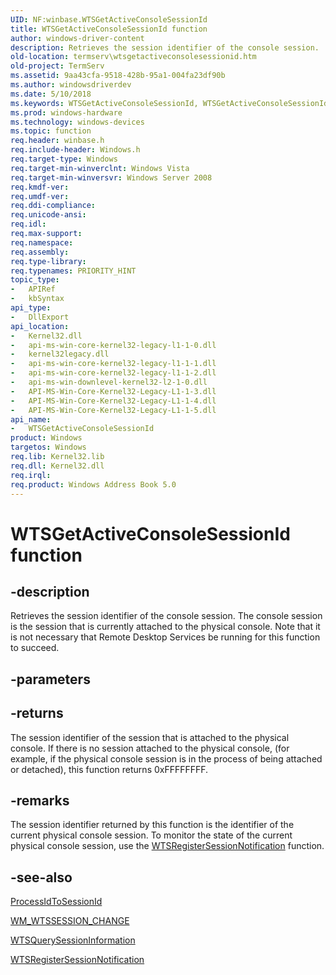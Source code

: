 ```yaml
---
UID: NF:winbase.WTSGetActiveConsoleSessionId
title: WTSGetActiveConsoleSessionId function
author: windows-driver-content
description: Retrieves the session identifier of the console session.
old-location: termserv\wtsgetactiveconsolesessionid.htm
old-project: TermServ
ms.assetid: 9aa43cfa-9518-428b-95a1-004fa23df90b
ms.author: windowsdriverdev
ms.date: 5/10/2018
ms.keywords: WTSGetActiveConsoleSessionId, WTSGetActiveConsoleSessionId function [Remote Desktop Services], _win32_wtsgetactiveconsolesessionid, termserv.wtsgetactiveconsolesessionid, winbase/WTSGetActiveConsoleSessionId
ms.prod: windows-hardware
ms.technology: windows-devices
ms.topic: function
req.header: winbase.h
req.include-header: Windows.h
req.target-type: Windows
req.target-min-winverclnt: Windows Vista
req.target-min-winversvr: Windows Server 2008
req.kmdf-ver: 
req.umdf-ver: 
req.ddi-compliance: 
req.unicode-ansi: 
req.idl: 
req.max-support: 
req.namespace: 
req.assembly: 
req.type-library: 
req.typenames: PRIORITY_HINT
topic_type:
-	APIRef
-	kbSyntax
api_type:
-	DllExport
api_location:
-	Kernel32.dll
-	api-ms-win-core-kernel32-legacy-l1-1-0.dll
-	kernel32legacy.dll
-	api-ms-win-core-kernel32-legacy-l1-1-1.dll
-	api-ms-win-core-kernel32-legacy-l1-1-2.dll
-	api-ms-win-downlevel-kernel32-l2-1-0.dll
-	API-MS-Win-Core-Kernel32-Legacy-L1-1-3.dll
-	API-MS-Win-Core-Kernel32-Legacy-L1-1-4.dll
-	API-MS-Win-Core-Kernel32-Legacy-L1-1-5.dll
api_name:
-	WTSGetActiveConsoleSessionId
product: Windows
targetos: Windows
req.lib: Kernel32.lib
req.dll: Kernel32.dll
req.irql: 
req.product: Windows Address Book 5.0
---
```


# WTSGetActiveConsoleSessionId function


## -description


Retrieves the session identifier of the console session. The console session is the session that is currently attached to the physical console. Note that it is not necessary that Remote Desktop Services be running for this 
    function to succeed.


## -parameters






## -returns



The session identifier of the session that is attached to the physical console. If there is no session attached to the 
       physical console, (for example, if the physical console session is in the process of being attached or detached), this function 
       returns 0xFFFFFFFF.




## -remarks



The session identifier returned by this function is the identifier of the current physical console session. To monitor 
    the state of the current physical console session, use the 
    <a href="https://msdn.microsoft.com/5067bb03-d8d5-41ce-b187-04d7dd22a028">WTSRegisterSessionNotification</a> 
    function.




## -see-also




<a href="https://msdn.microsoft.com/99a3f047-705c-40bc-8cc2-055257a4f2b3">ProcessIdToSessionId</a>



<a href="https://msdn.microsoft.com/758a130c-b75a-40fd-8530-3766aa86c5ba">WM_WTSSESSION_CHANGE</a>



<a href="https://msdn.microsoft.com/d52345a4-0408-4ea9-ba71-349910143752">WTSQuerySessionInformation</a>



<a href="https://msdn.microsoft.com/5067bb03-d8d5-41ce-b187-04d7dd22a028">WTSRegisterSessionNotification</a>
 

 

